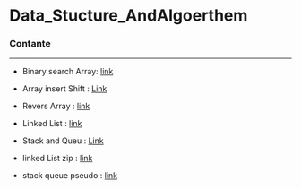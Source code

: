 # Data_Stucture_AndAlgoerthem

### Contante
<hr>

- Binary search Array: [link](Data_Stucture_AndAlgoerthem\array-binary-search\README.md)
- Array insert Shift : [Link](Data_Stucture_AndAlgoerthem\array-insert-shift\Readme.md) 
- Revers Array : [link](Data_Stucture_AndAlgoerthem\Revers-an-Array\Readme.md)
- Linked List : [link ](Data_Stucture_AndAlgoerthem\Linked_List\Linked_List\Readme.md)
- Stack and Queu : [Link](Data_Stucture_AndAlgoerthem\Stack&Queu\Stack&Queu\README.md)

- linked List zip : [link](Data_Stucture_AndAlgoerthem\linked-list-zip\ConsoleApp1\README.md)

- stack queue pseudo : [link](stack-queue-pseudo\stack-queue-pseudo\README.md)

  
